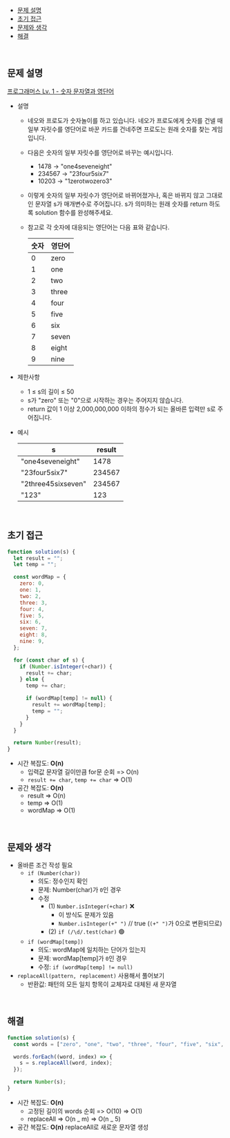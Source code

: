 - [문제 설명](#문제-설명)
- [초기 접근](#초기-접근)
- [문제와 생각](#문제와-생각)
- [해결](#해결)

<br>

## 문제 설명

[프로그래머스 Lv. 1 - 숫자 문자열과 영단어](https://school.programmers.co.kr/learn/courses/30/lessons/81301#)

- 설명

  - 네오와 프로도가 숫자놀이를 하고 있습니다. 네오가 프로도에게 숫자를 건넬 때 일부 자릿수를 영단어로 바꾼 카드를 건네주면 프로도는 원래 숫자를 찾는 게임입니다.
  - 다음은 숫자의 일부 자릿수를 영단어로 바꾸는 예시입니다.
    - 1478 → "one4seveneight"
    - 234567 → "23four5six7"
    - 10203 → "1zerotwozero3"
  - 이렇게 숫자의 일부 자릿수가 영단어로 바뀌어졌거나, 혹은 바뀌지 않고 그대로인 문자열 s가 매개변수로 주어집니다. s가 의미하는 원래 숫자를 return 하도록 solution 함수를 완성해주세요.
  - 참고로 각 숫자에 대응되는 영단어는 다음 표와 같습니다.

    | 숫자 | 영단어 |
    | ---- | ------ |
    | 0    | zero   |
    | 1    | one    |
    | 2    | two    |
    | 3    | three  |
    | 4    | four   |
    | 5    | five   |
    | 6    | six    |
    | 7    | seven  |
    | 8    | eight  |
    | 9    | nine   |

- 제한사항
  - 1 ≤ s의 길이 ≤ 50
  - s가 "zero" 또는 "0"으로 시작하는 경우는 주어지지 않습니다.
  - return 값이 1 이상 2,000,000,000 이하의 정수가 되는 올바른 입력만 s로 주어집니다.
- 예시

  | s                  | result |
  | ------------------ | ------ |
  | "one4seveneight"   | 1478   |
  | "23four5six7"      | 234567 |
  | "2three45sixseven" | 234567 |
  | "123"              | 123    |

<br>

## 초기 접근

```javascript
function solution(s) {
  let result = "";
  let temp = "";

  const wordMap = {
    zero: 0,
    one: 1,
    two: 2,
    three: 3,
    four: 4,
    five: 5,
    six: 6,
    seven: 7,
    eight: 8,
    nine: 9,
  };

  for (const char of s) {
    if (Number.isInteger(+char)) {
      result += char;
    } else {
      temp += char;

      if (wordMap[temp] != null) {
        result += wordMap[temp];
        temp = "";
      }
    }
  }

  return Number(result);
}
```

- 시간 복잡도: **O(n)**
  - 입력값 문자열 길이만큼 for문 순회 => O(n)
  - `result += char`, `temp += char` => O(1)
- 공간 복잡도: **O(n)**
  - result => O(n)
  - temp => O(1)
  - wordMap => O(1)

<br>

## 문제와 생각

- 올바른 조건 작성 필요
  - `if (Number(char))`
    - 의도: 정수인지 확인
    - 문제: Number(char)가 `0`인 경우
    - 수정
      - (1) `Number.isInteger(+char)` ❌
        - 이 방식도 문제가 있음
        - `Number.isInteger(+" ")` // true (`(+" ")`가 0으로 변환되므로)
      - (2) `if (/\d/.test(char)` 🟢
  - `if (wordMap[temp])`
    - 의도: wordMap에 일치하는 단어가 있는지
    - 문제: wordMap[temp]가 `0`인 경우
    - 수정: `if (wordMap[temp] != null)`
- `replaceAll(pattern, replacement)` 사용해서 풀어보기
  - 반환값: 패턴의 모든 일치 항목이 교체자로 대체된 새 문자열

<br>

## 해결

```javascript
function solution(s) {
  const words = ["zero", "one", "two", "three", "four", "five", "six", "seven", "eight", "nine"];

  words.forEach((word, index) => {
    s = s.replaceAll(word, index);
  });

  return Number(s);
}
```

- 시간 복잡도: **O(n)**
  - 고정된 길이의 words 순회 => O(10) => O(1)
  - replaceAll => O(n _ m) => O(n _ 5)
- 공간 복잡도: **O(n)** replaceAll로 새로운 문자열 생성
